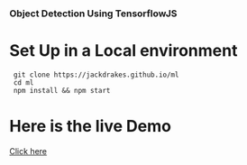 ### Object Detection Using TensorflowJS 

# Set Up in a Local environment
```
 git clone https://jackdrakes.github.io/ml
 cd ml
 npm install && npm start
```


# Here is the live  Demo
[Click here](https://aesthetic-babka-a52c1e.netlify.app/)
